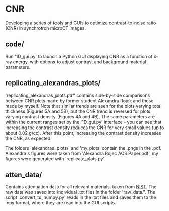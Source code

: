 # CNR

Developing a series of tools and GUIs to optimize contrast-to-noise ratio (CNR) in synchrotron microCT images.

## code/

Run '1D_gui.py' to launch a Python GUI displaying CNR as a function of x-ray energy, with options to adjust contrast and background material parameters. 

## replicating_alexandras_plots/

'replicating_alexandras_plots.pdf' contains side-by-side comparisons between CNR plots made by former student Alexandra Rojek and those made by myself. Note that similar trends are seen for the plots varying total thickness (Figures 5A and 5B), but the CNR trend is reversed for plots varying contrast density (Figures 4A and 4B). The same parameters are within the current ranges set by the '1D_gui.py' interface - you can see that increasing the contrast density reduces the CNR for very small values (up to about 0.02 g/cc). After this point, increasing the contrast density increases the CNR, as expected. 

The folders 'alexandras_plots/' and 'my_plots' contain the .pngs in the .pdf. Alexandra's figures were taken from 'Alexandra Rojec ACS Paper.pdf', my figures were generated with 'replicate_plots.py'

## atten_data/

Contains attenuation data for all relevant materials, taken from [NIST](https://physics.nist.gov/PhysRefData/FFast/html/form.html). The raw data was saved into individual .txt files in the folder 'raw_data/'. The script 'convert_to_numpy.py' reads in the .txt files and saves them to the .npy format, where they are read into the GUI scripts. 
